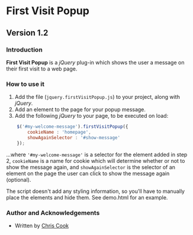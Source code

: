 First Visit Popup
=================

Version 1.2
-----------

### Introduction

__First Visit Popup__ is a _jQuery_ plug-in which shows the user a message on their first visit to a web page.

### How to use it

1. Add the file (`jquery.firstVisitPopup.js`) to your project, along with _jQuery_.
2. Add an element to the page for your popup message.
3. Add the following _jQuery_ to your page, to be executed on load:

```javascript
	$('#my-welcome-message').firstVisitPopup({
		cookieName : 'homepage',
		showAgainSelector : '#show-message'
	});
```

...where `'#my-welcome-message'` is a selector for the element added in step 2, `cookieName` is a name for cookie which will determine whether or not to show the message again, and `showAgainSelector` is the selector of an element on the page the user can click to show the message again (optional).

The script doesn't add any styling information, so you'll have to manually place the elements and hide them. See demo.html for an example.

### Author and Acknowledgements

+ Written by [Chris Cook](http://chris-cook.co.uk)
